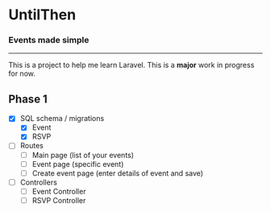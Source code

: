 # UntilThen
### Events made simple
--- 

This is a project to help me learn Laravel. This is a **major** work in progress for now. 


## Phase 1
- [x] SQL schema / migrations
    - [x] Event
    - [x] RSVP
- [ ] Routes
    - [ ] Main page (list of your events)
    - [ ] Event page (specific event)
    - [ ] Create event page (enter details of event and save)
- [ ] Controllers
    - [ ] Event Controller
    - [ ] RSVP Controller